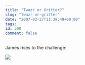 ```yaml
---
title: "Twazr or Gritter?"
slug: "twazr-or-gritter"
date: "2007-02-27T11:38:49+00:00"
tags:
id: 500
comment: false
---
```


James rises to the challenge:<div style="height:200px;width:200px;">[![](http://grazr.com/images/grazrbadge.png)](http://grazr.com/gzpanel.html?theme=gloss_silver&file=http://eirepreneur.blogs.com/OPML/twazr.opml)<script defer="defer" type="text/javascript" src="http://grazr.com/gzloader.js?theme=gloss_silverandfile=http://eirepreneur.blogs.com/OPML/twazr.opml"></script></div>
